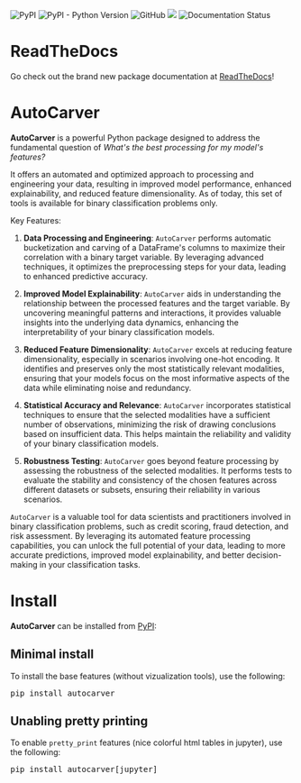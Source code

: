</p>
<p align="left">
    <img alt="PyPI" src="https://img.shields.io/pypi/v/autocarver">
    <img alt="PyPI - Python Version" src="https://img.shields.io/pypi/pyversions/autocarver">
    <img alt="GitHub" src="https://img.shields.io/github/license/mdefrance/autocarver">
    <img src="https://github.com/mdefrance/AutoCarver/actions/workflows/pytest.yml/badge.svg">
    <img src='https://readthedocs.org/projects/autocarver/badge/?version=latest' alt='Documentation Status' />
</p>


# ReadTheDocs

Go check out the brand new package documentation at [ReadTheDocs](https://autocarver.readthedocs.io/en/latest/index.html)!

# AutoCarver

**AutoCarver** is a powerful Python package designed to address the fundamental question of *What's the best processing for my model's features?*

It offers an automated and optimized approach to processing and engineering your data, resulting in improved model performance, enhanced explainability, and reduced feature dimensionality.
As of today, this set of tools is available for binary classification problems only.

Key Features:

1. **Data Processing and Engineering**: ``AutoCarver`` performs automatic bucketization and carving of a DataFrame's columns to maximize their correlation with a binary target variable. By leveraging advanced techniques, it optimizes the preprocessing steps for your data, leading to enhanced predictive accuracy.

2. **Improved Model Explainability**: ``AutoCarver`` aids in understanding the relationship between the processed features and the target variable. By uncovering meaningful patterns and interactions, it provides valuable insights into the underlying data dynamics, enhancing the interpretability of your binary classification models.

3. **Reduced Feature Dimensionality**: ``AutoCarver`` excels at reducing feature dimensionality, especially in scenarios involving one-hot encoding. It identifies and preserves only the most statistically relevant modalities, ensuring that your models focus on the most informative aspects of the data while eliminating noise and redundancy.

4. **Statistical Accuracy and Relevance**: ``AutoCarver`` incorporates statistical techniques to ensure that the selected modalities have a sufficient number of observations, minimizing the risk of drawing conclusions based on insufficient data. This helps maintain the reliability and validity of your binary classification models.

5. **Robustness Testing**: ``AutoCarver`` goes beyond feature processing by assessing the robustness of the selected modalities. It performs tests to evaluate the stability and consistency of the chosen features across different datasets or subsets, ensuring their reliability in various scenarios.

``AutoCarver`` is a valuable tool for data scientists and practitioners involved in binary classification problems, such as credit scoring, fraud detection, and risk assessment. By leveraging its automated feature processing capabilities, you can unlock the full potential of your data, leading to more accurate predictions, improved model explainability, and better decision-making in your classification tasks.


# Install

**AutoCarver** can be installed from [PyPI](https://pypi.org/project/AutoCarver):

## Minimal install

To install the base features (without vizualization tools), use the following:

<pre>
pip install autocarver
</pre>

## Unabling pretty printing

To enable ``pretty_print`` features (nice colorful html tables in jupyter), use the following:

<pre>
pip install autocarver[jupyter]
</pre>

